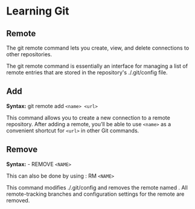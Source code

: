 # Learning Git
## Remote 

The git remote command lets you create, view, and delete connections to other repositories.

The git remote command is essentially an interface for managing a list of remote entries that are stored in the repository's ./.git/config file.

## Add

**Syntax:** git remote add `<name> <url>`

This command allows you to create a new connection to a remote repository. After adding a remote, you’ll be able to use `<name>` as a convenient shortcut for `<url>` in other Git commands.

## Remove 

**Syntax:** -  REMOVE `<NAME>`

This can also be done by using : RM `<NAME>`

This command modifies  ./.git/config and removes the remote named <NAME>. All remote-tracking branches and configuration settings for the remote are removed.